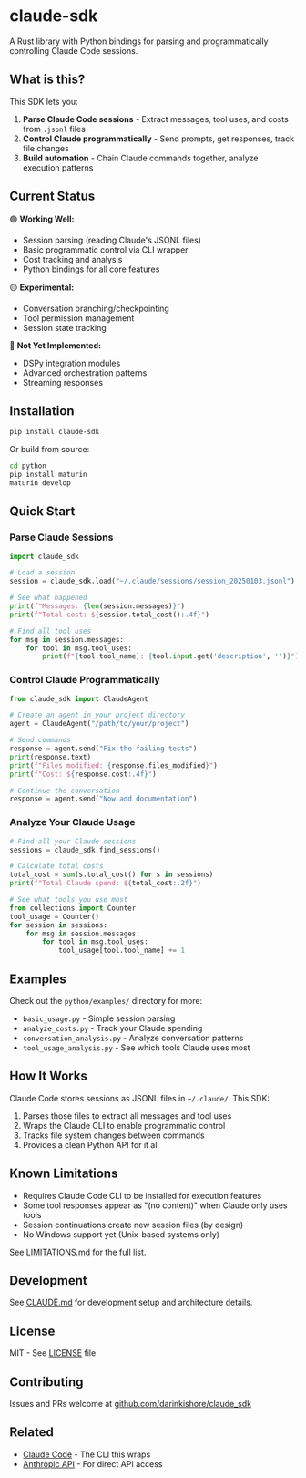 # claude-sdk

A Rust library with Python bindings for parsing and programmatically controlling Claude Code sessions.

## What is this?

This SDK lets you:
1. **Parse Claude Code sessions** - Extract messages, tool uses, and costs from `.jsonl` files
2. **Control Claude programmatically** - Send prompts, get responses, track file changes
3. **Build automation** - Chain Claude commands together, analyze execution patterns

## Current Status

🟢 **Working Well:**
- Session parsing (reading Claude's JSONL files)
- Basic programmatic control via CLI wrapper
- Cost tracking and analysis
- Python bindings for all core features

🟡 **Experimental:**
- Conversation branching/checkpointing
- Tool permission management
- Session state tracking

🔴 **Not Yet Implemented:**
- DSPy integration modules
- Advanced orchestration patterns
- Streaming responses

## Installation

```bash
pip install claude-sdk
```

Or build from source:
```bash
cd python
pip install maturin
maturin develop
```

## Quick Start

### Parse Claude Sessions

```python
import claude_sdk

# Load a session
session = claude_sdk.load("~/.claude/sessions/session_20250103.jsonl")

# See what happened
print(f"Messages: {len(session.messages)}")
print(f"Total cost: ${session.total_cost():.4f}")

# Find all tool uses
for msg in session.messages:
    for tool in msg.tool_uses:
        print(f"{tool.tool_name}: {tool.input.get('description', '')}")
```

### Control Claude Programmatically

```python
from claude_sdk import ClaudeAgent

# Create an agent in your project directory
agent = ClaudeAgent("/path/to/your/project")

# Send commands
response = agent.send("Fix the failing tests")
print(response.text)
print(f"Files modified: {response.files_modified}")
print(f"Cost: ${response.cost:.4f}")

# Continue the conversation
response = agent.send("Now add documentation")
```

### Analyze Your Claude Usage

```python
# Find all your Claude sessions
sessions = claude_sdk.find_sessions()

# Calculate total costs
total_cost = sum(s.total_cost() for s in sessions)
print(f"Total Claude spend: ${total_cost:.2f}")

# See what tools you use most
from collections import Counter
tool_usage = Counter()
for session in sessions:
    for msg in session.messages:
        for tool in msg.tool_uses:
            tool_usage[tool.tool_name] += 1
```

## Examples

Check out the `python/examples/` directory for more:
- `basic_usage.py` - Simple session parsing
- `analyze_costs.py` - Track your Claude spending
- `conversation_analysis.py` - Analyze conversation patterns
- `tool_usage_analysis.py` - See which tools Claude uses most

## How It Works

Claude Code stores sessions as JSONL files in `~/.claude/`. This SDK:
1. Parses those files to extract all messages and tool uses
2. Wraps the Claude CLI to enable programmatic control
3. Tracks file system changes between commands
4. Provides a clean Python API for it all

## Known Limitations

- Requires Claude Code CLI to be installed for execution features
- Some tool responses appear as "(no content)" when Claude only uses tools
- Session continuations create new session files (by design)
- No Windows support yet (Unix-based systems only)

See [LIMITATIONS.md](LIMITATIONS.md) for the full list.

## Development

See [CLAUDE.md](CLAUDE.md) for development setup and architecture details.

## License

MIT - See [LICENSE](LICENSE) file

## Contributing

Issues and PRs welcome at [github.com/darinkishore/claude_sdk](https://github.com/darinkishore/claude_sdk)

## Related

- [Claude Code](https://claude.ai/code) - The CLI this wraps
- [Anthropic API](https://anthropic.com) - For direct API access
